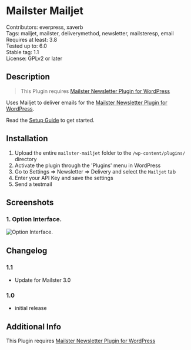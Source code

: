 # Mailster Mailjet

Contributors: everpress, xaverb  
Tags: mailjet, mailster, deliverymethod, newsletter, mailsteresp, email  
Requires at least: 3.8  
Tested up to: 6.0  
Stable tag: 1.1  
License: GPLv2 or later

## Description

> This Plugin requires [Mailster Newsletter Plugin for WordPress](https://mailster.co/?utm_campaign=wporg&utm_source=Mailjet+integration+for+Mailster&utm_medium=readme)

Uses Mailjet to deliver emails for the [Mailster Newsletter Plugin for WordPress](https://mailster.co/?utm_campaign=wporg&utm_source=Mailjet+integration+for+Mailster&utm_medium=readme).

Read the [Setup Guide](https://kb.mailster.co/send-your-newsletters-via-mailjet?utm_campaign=wporg&utm_source=Mailjet+integration+for+Mailster&utm_medium=readme) to get started.

## Installation

1. Upload the entire `mailster-mailjet` folder to the `/wp-content/plugins/` directory
2. Activate the plugin through the 'Plugins' menu in WordPress
3. Go to Settings => Newsletter => Delivery and select the `Mailjet` tab
4. Enter your API Key and save the settings
5. Send a testmail

## Screenshots

### 1. Option Interface.

![Option Interface.](https://ps.w.org/mailster-mailjet/assets/screenshot-1.png)

## Changelog

### 1.1

-   Update for Mailster 3.0

### 1.0

-   initial release

## Additional Info

This Plugin requires [Mailster Newsletter Plugin for WordPress](https://mailster.co/?utm_campaign=wporg&utm_source=Mailjet+integration+for+Mailster&utm_medium=readme)
